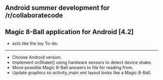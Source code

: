 Android summer development for /r/collaboratecode
---------------------------------------
Magic 8-Ball application for Android [4.2] 
------------------------------------------
- acts like the toy
To-do:
----------------------------------
* Choose Android version.
* Implement onShake() using hardware sensors to detect device shake.
* Move possible Magic 8-Ball answers to file for reading from.
* Update graphics so activity_main.xml layout looks like a Magic 8-Ball.



